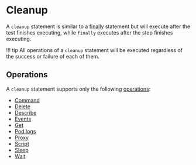# Cleanup

A `cleanup` statement is similar to a [finally](./finally.md) statement but will execute after the test finishes executing, while `finally` executes after the step finishes executing.

!!! tip
    All operations of a `cleanup` statement will be executed regardless of the success or failure of each of them.

## Operations

A `cleanup` statement supports only the following [operations](../operations/index.md):

- [Command](../operations/command.md)
- [Delete](../operations/delete.md)
- [Describe](../operations/helpers/describe.md)
- [Events](../operations/helpers/events.md)
- [Get](../operations/helpers/get.md)
- [Pod logs](../operations/helpers/logs.md)
- [Proxy](../operations/helpers/proxy.md)
- [Script](../operations/script.md)
- [Sleep](../operations/sleep.md)
- [Wait](../operations/helpers/wait.md)
